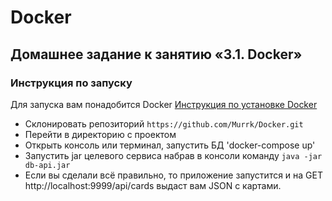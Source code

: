 # Docker

## Домашнее задание к занятию «3.1. Docker»

### Инструкция по запуску

Для запуска вам понадобится Docker  [Инструкция по установке Docker](https://github.com/netology-code/aqa-homeworks/blob/master/docker/installation.md)

* Склонировать репозиторий `https://github.com/Murrk/Docker.git`
* Перейти в директорию с проектом
* Открыть консоль или терминал, запустить БД 'docker-compose up'
* Запустить jar целевого сервиса набрав в консоли команду `java -jar db-api.jar`
* Если вы сделали всё правильно, то приложение запустится и на GET http://localhost:9999/api/cards выдаст вам JSON с картами.

